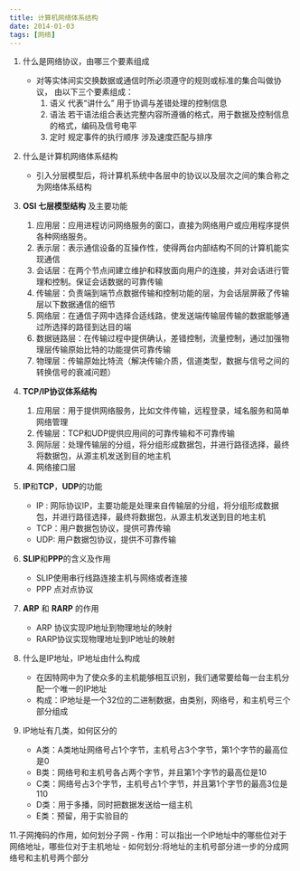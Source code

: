 ```yaml
---
title: 计算机网络体系结构
date: 2014-01-03
tags: [网络]
---
```


 1. 什么是网络协议，由哪三个要素组成 
    - 对等实体间实交换数据或通信时所必须遵守的规则或标准的集合叫做协议， 由以下三个要素组成：
      1. 语义 代表“讲什么” 用于协调与差错处理的控制信息
      2. 语法 若干语法组合表达完整内容所遵循的格式，用于数据及控制信息的格式，编码及信号电平
      3. 定时 规定事件的执行顺序 涉及速度匹配与排序
      
 2. 什么是计算机网络体系结构
    - 引入分层模型后，将计算机系统中各层中的协议以及层次之间的集合称之为网络体系结构
    
 3. **OSI 七层模型结构** 及主要功能
    1. 应用层：应用进程访问网络服务的窗口，直接为网络用户或应用程序提供各种网络服务。
    2. 表示层：表示通信设备的互操作性，使得两台内部结构不同的计算机能实现通信
    3. 会话层：在两个节点间建立维护和释放面向用户的连接，并对会话进行管理和控制。保证会话数据的可靠传输
    4. 传输层：负责端到端节点数据传输和控制功能的层，为会话层屏蔽了传输层以下数据通信的细节
    5. 网络层：在通信子网中选择合适线路，使发送端传输层传输的数据能够通过所选择的路径到达目的端
    6. 数据链路层：在传输过程中提供确认，差错控制，流量控制，通过加强物理层传输原始比特的功能提供可靠传输
    7. 物理层：传输原始比特流（解决传输介质，信道类型，数据与信号之间的转换信号的衰减问题）
    
 4. **TCP/IP协议体系结构**
    1. 应用层：用于提供网络服务，比如文件传输，远程登录，域名服务和简单网络管理
    2. 传输层：TCP和UDP提供应用间的可靠传输和不可靠传输
    3. 网际层：处理传输层的分组，将分组形成数据包，并进行路径选择，最终将数据包，从源主机发送到目的地主机
    4. 网络接口层

 6. **IP**和**TCP**，**UDP**的功能
    - IP : 网际协议IP，主要功能是处理来自传输层的分组，将分组形成数据包，并进行路径选择，最终将数据包，从源主机发送到目的地主机
    - TCP：用户数据包协议，提供可靠传输
    - UDP: 用户数据包协议，提供不可靠传输
 
 7. **SLIP**和**PPP**的含义及作用
    - SLIP使用串行线路连接主机与网络或者连接
    - PPP 点对点协议
 8. **ARP** 和 **RARP** 的作用
    - ARP 协议实现IP地址到物理地址的映射
    - RARP协议实现物理地址到IP地址的映射
 9. 什么是IP地址，IP地址由什么构成
    - 在因特网中为了使众多的主机能够相互识别，我们通常要给每一台主机分配一个唯一的IP地址
    - 构成：IP地址是一个32位的二进制数据，由类别，网络号，和主机号三个部分组成
 10. IP地址有几类，如何区分的
     - A类：A类地址网络号占1个字节，主机号占3个字节，第1个字节的最高位是0
     - B类：网络号和主机号各占两个字节，并且第1个字节的最高位是10
     - C类：网络号占3个字节，主机号占1个字节，并且第1个字节的最高3位是110
     - D类：用于多播，同时把数据发送给一组主机
     - E类：预留，用于实验目的
    
 11.子网掩码的作用，如何划分子网
    - 作用：可以指出一个IP地址中的哪些位对于网络地址，哪些位对于主机地址
    - 如何划分:将地址的主机号部分进一步的分成网络号和主机号两个部分

